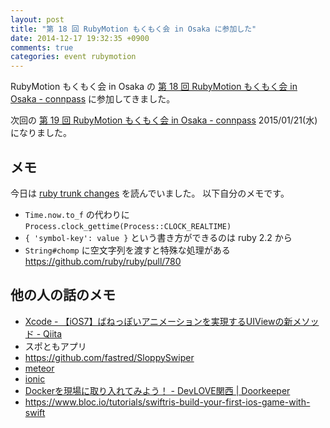 ```yaml
---
layout: post
title: "第 18 回 RubyMotion もくもく会 in Osaka に参加した"
date: 2014-12-17 19:32:35 +0900
comments: true
categories: event rubymotion
---
```

RubyMotion もくもく会 in Osaka の
[第 18 回 RubyMotion もくもく会 in Osaka - connpass](http://rubymotionjp.connpass.com/event/10195/ "第 18 回 RubyMotion もくもく会 in Osaka - connpass")
に参加してきました。

次回の
[第 19 回 RubyMotion もくもく会 in Osaka - connpass](http://rubymotionjp.connpass.com/event/10675/ "第 19 回 RubyMotion もくもく会 in Osaka - connpass")
2015/01/21(水) になりました。

<!--more-->

## メモ

今日は [ruby trunk changes](http://d.hatena.ne.jp/nagachika/) を読んでいました。
以下自分のメモです。

- `Time.now.to_f` の代わりに `Process.clock_gettime(Process::CLOCK_REALTIME)`
- `{ 'symbol-key': value }` という書き方ができるのは ruby 2.2 から
- `String#chomp` に空文字列を渡すと特殊な処理がある https://github.com/ruby/ruby/pull/780

## 他の人の話のメモ

- [Xcode - 【iOS7】ばねっぽいアニメーションを実現するUIViewの新メソッド - Qiita](http://qiita.com/shu223/items/bce33f6ab448c90e4d2b "Xcode - 【iOS7】ばねっぽいアニメーションを実現するUIViewの新メソッド - Qiita")
- スポともアプリ
- https://github.com/fastred/SloppySwiper
- [meteor](https://www.meteor.com/)
- [ionic](http://ionicframework.com/)
- [Dockerを現場に取り入れてみよう！ - DevLOVE関西 | Doorkeeper](http://devlove-kansai.doorkeeper.jp/events/17726 "Dockerを現場に取り入れてみよう！ - DevLOVE関西 | Doorkeeper")
- https://www.bloc.io/tutorials/swiftris-build-your-first-ios-game-with-swift
